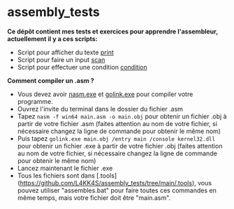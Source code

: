 # assembly_tests

**Ce dépôt contient mes tests et exercices pour apprendre l'assembleur, actuellement il y a ces scripts:**
* Script pour afficher du texte [print](https://github.com/L4KK4S/assembly_tests/tree/main/print)
* Script pour faire un input [scan](https://github.com/L4KK4S/assembly_tests/tree/main/scan)
* Script pour effectuer une condition [condition](https://github.com/L4KK4S/assembly_tests/tree/main/condition)

**Comment compiler un .asm ?**
* Vous devez avoir [nasm.exe](https://www.nasm.us/) et [golink.exe](https://www.godevtool.com/) pour compiler votre programme.
* Ouvrez l'invite du terminal dans le dossier du fichier .asm
* Tapez ``nasm -f win64 main.asm -o main.obj`` pour obtenir un fichier .obj à partir de votre fichier .asm (faites attention au nom de votre fichier, si nécessaire changez la ligne de commande pour obtenir le même nom)
* Puis tapez ``golink.exe main.obj /entry main /console kernel32.dll`` pour obtenir un fichier .exe à partir de votre fichier .obj (faites attention au nom de votre fichier, si nécessaire changez la ligne de commande pour obtenir le même nom)
* Lancez maintenant le fichier .exe
* Tous les fichiers sont dans [.tools] (https://github.com/L4KK4S/assembly_tests/tree/main/.tools), vous pouvez utiliser "assembles.bat" pour faire toutes ces commandes en même temps, mais votre fichier doit être "main.asm".

